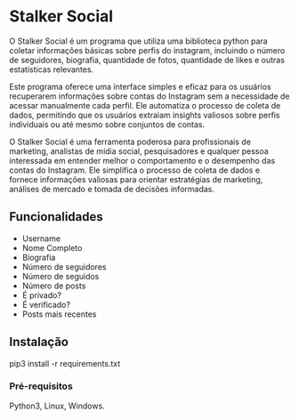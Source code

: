 # Stalker Social

O Stalker Social é um programa que utiliza uma biblioteca python para coletar informações básicas sobre perfis do instagram, incluindo o número de seguidores, biografia, quantidade de fotos, quantidade de likes e outras estatísticas relevantes.

Este programa oferece uma interface simples e eficaz para os usuários recuperarem informações sobre contas do Instagram sem a necessidade de acessar manualmente cada perfil. Ele automatiza o processo de coleta de dados, permitindo que os usuários extraiam insights valiosos sobre perfis individuais ou até mesmo sobre conjuntos de contas.

O Stalker Social é uma ferramenta poderosa para profissionais de marketing, analistas de mídia social, pesquisadores e qualquer pessoa interessada em entender melhor o comportamento e o desempenho das contas do Instagram. Ele simplifica o processo de coleta de dados e fornece informações valiosas para orientar estratégias de marketing, análises de mercado e tomada de decisões informadas.

## Funcionalidades

- Username 
- Nome Completo
- Biografia
- Número de seguidores
- Número de seguidos
- Número de posts
- É privado? 
- É verificado?
- Posts mais recentes

## Instalação

pip3 install -r requirements.txt

### Pré-requisitos

Python3, Linux, Windows.